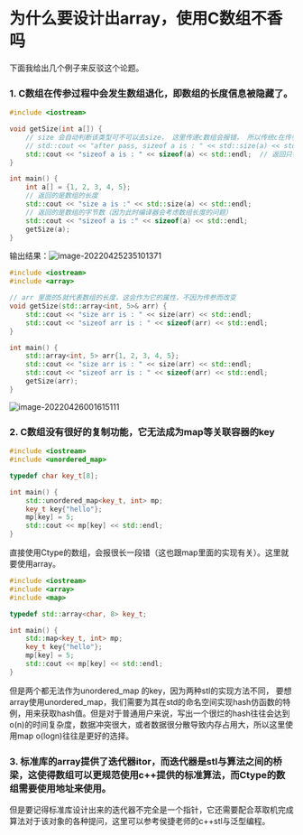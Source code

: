 # 为什么要设计出array，使用C数组不香吗
下面我给出几个例子来反驳这个论题。
### 1. C数组在传参过程中会发生数组退化，即数组的长度信息被隐藏了。


```cpp
#include <iostream>

void getSize(int a[]) {
    // size 会自动判断该类型可不可以去size， 这里传递c数组会报错， 所以传统c在传参会加上长度信息
    // std::cout << "after pass, sizeof a is : " << std::size(a) << std::endl; 
    std::cout << "sizeof a is : " << sizeof(a) << std::endl;  // 返回只针对的大小
}

int main() {
    int a[] = {1, 2, 3, 4, 5};
    // 返回的是数组的长度
    std::cout << "size a is :" << std::size(a) << std::endl; 
    // 返回的是数组的字节数（因为此时编译器会考虑数组长度的问题）
    std::cout << "sizeof a is :" << sizeof(a) << std::endl;  
    getSize(a); 
}
```

输出结果：![image-20220425235101371](../../../../typora_picure/image-20220425235101371.png)

```cpp
#include <iostream>
#include <array>

// arr 里面的5就代表数组的长度，这会作为它的属性，不因为传参而改变
void getSize(std::array<int, 5>& arr) {
    std::cout << "size arr is : " << size(arr) << std::endl;
    std::cout << "sizeof arr is : " << sizeof(arr) << std::endl;
}

int main() {
    std::array<int, 5> arr{1, 2, 3, 4, 5};
    std::cout << "size arr is : " << size(arr) << std::endl;
    std::cout << "sizeof arr is : " << sizeof(arr) << std::endl;
    getSize(arr);
}
```



![image-20220426001615111](../../../../typora_picure/image-20220426001615111.png)

###  2. C数组没有很好的复制功能，它无法成为map等关联容器的key

```cpp
#include <iostream>
#include <unordered_map>

typedef char key_t[8];

int main() {
    std::unordered_map<key_t, int> mp;
    key_t key{"hello"};
    mp[key] = 5;
    std::cout << mp[key] << std::endl;
}
```

直接使用Ctype的数组，会报很长一段错（这也跟map里面的实现有关）。这里就要使用array。



```cpp
#include <iostream>
#include <array>
#include <map>

typedef std::array<char, 8> key_t;

int main() {
    std::map<key_t, int> mp;
    key_t key{"hello"};
    mp[key] = 5;
    std::cout << mp[key] << std::endl;
}

```

但是两个都无法作为unordered_map 的key，因为两种stl的实现方法不同， 要想array使用unordered_map，我们需要为其在std的命名空间实现hash仿函数的特例，用来获取hash值。但是对于普通用户来说，写出一个很烂的hash往往会达到o(n)的时间复杂度，数据冲突很大，或者数据很分散导致内存占用大，所以这里使用map o(logn)往往是更好的选择。

### 3. 标准库的array提供了迭代器itor，而迭代器是stl与算法之间的桥梁，这使得数组可以更规范使用c++提供的标准算法，而Ctype的数组需要使用地址来使用。

但是要记得标准库设计出来的迭代器不完全是一个指针，它还需要配合萃取机完成算法对于该对象的各种提问，这里可以参考侯捷老师的c++stl与泛型编程。
